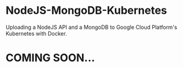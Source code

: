 # NodeJS-MongoDB-Kubernetes
Uploading a NodeJS API and a MongoDB to Google Cloud Platform's Kubernetes with Docker.

# COMING SOON...
